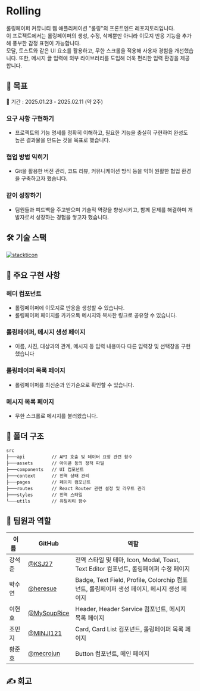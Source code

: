 # Rolling

롤링페이퍼 커뮤니티 웹 애플리케이션 "롤링"의 프론트엔드 레포지토리입니다.  
이 프로젝트에서는 롤링페이퍼의 생성, 수정, 삭제뿐만 아니라 이모지 반응 기능을 추가해 풍부한 감정 표현이 가능합니다.  
모달, 토스트와 같은 UI 요소를 활용하고, 무한 스크롤을 적용해 사용자 경험을 개선했습니다. 또한, 메시지 글 입력에 외부 라이브러리를 도입해 더욱 편리한 입력 환경을 제공합니다. 

## 🎯 목표
📆 기간 : 2025.01.23 - 2025.02.11 (약 2주)

### 요구 사항 구현하기
- 프로젝트의 기능 명세를 정확히 이해하고, 필요한 기능을 충실히 구현하여 완성도 높은 결과물을 만드는 것을 목표로 했습니다.

### 협업 방법 익히기

- Git을 활용한 버전 관리, 코드 리뷰, 커뮤니케이션 방식 등을 익혀 원활한 협업 환경을 구축하고자 했습니다.

### 같이 성장하기

- 팀원들과 피드백을 주고받으며 기술적 역량을 향상시키고, 함께 문제를 해결하며 개발자로서 성장하는 경험을 쌓고자 했습니다.

## 🛠️ 기술 스택

[![stackticon](https://firebasestorage.googleapis.com/v0/b/stackticon-81399.appspot.com/o/images%2F1739692361962?alt=media&token=a39dca22-fe47-4d0d-a050-6b89edeff726)](https://github.com/msdio/stackticon)

## 🚀 주요 구현 사항

### 헤더 컴포넌트

- 롤링페이퍼에 이모지로 반응을 생성할 수 있습니다.
- 롤링페이퍼 페이지를 카카오톡 메시지와 복사한 링크로 공유할 수 있습니다.

### 롤링페이퍼, 메시지 생성 페이지

- 이름, 사진, 대상과의 관계, 메시지 등 입력 내용마다 다른 입력창 및 선택창을 구현했습니다

### 롤링페이퍼 목록 페이지

- 롤링페이퍼를 최신순과 인기순으로 확인할 수 있습니다.

### 메시지 목록 페이지

- 무한 스크롤로 메시지를 불러왔습니다.

## 📁 폴더 구조

```
src
├───api          // API 호출 및 데이터 요청 관련 함수
├───assets       // 아이콘 등의 정적 파일
├───components   // UI 컴포넌트
├───context      // 전역 상태 관리
├───pages        // 페이지 컴포넌트
├───routes       // React Router 관련 설정 및 라우트 관리
├───styles       // 전역 스타일
└───utils        // 유틸리티 함수 
```

## 👥 팀원과 역할

| 이름&nbsp;&nbsp;&nbsp; | GitHub | 역할 |
|------|----------|------|
| 강석준 | [@KSJ27](https://github.com/KSJ27) | 전역 스타일 및 테마, Icon, Modal, Toast, Text Editor 컴포넌트, 롤링페이퍼 수정 페이지 |
| 박수연 | [@heresue](https://github.com/heresue) | Badge, Text Field, Profile, Colorchip 컴포넌트, 롤링페이퍼 생성 페이지, 메시지 생성 페이지 |
| 이현호 | [@MySoupRice](https://github.com/MySoupRice) | Header, Header Service 컴포넌트, 메시지 목록 페이지 |
| 조민지 | [@MINJI121](https://github.com/MINJI121) | Card, Card List 컴포넌트, 롤링페이퍼 목록 페이지 |
| 황준호 | [@mecrojun](https://github.com/mecrojun) | Button 컴포넌트, 메인 페이지 |

## ✍️ 회고

